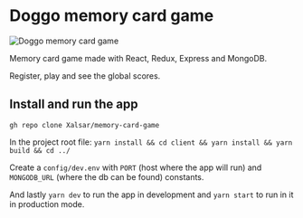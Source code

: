# Doggo memory card game

![Doggo memory card game](https://res.cloudinary.com/dk7vresyz/image/upload/v1604436063/repos/Screenshot_from_2020-11-03_21-40-23_xv8bpr.png)

Memory card game made with React, Redux, Express and MongoDB.

Register, play and see the global scores.


## Install and run the app
`gh repo clone Xalsar/memory-card-game`

In the project root file: `yarn install && cd client && yarn install && yarn build && cd ../`

Create a `config/dev.env` with `PORT` (host where the app will run) and `MONGODB_URL` (where the db can be found) constants.

And lastly `yarn dev` to run the app in development and `yarn start` to run in it in production mode.

